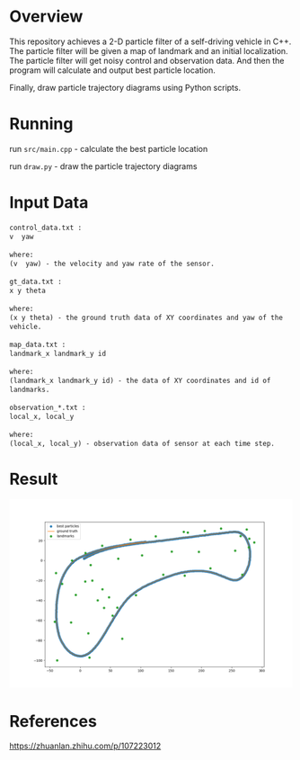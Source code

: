 # Overview
This repository achieves a 2-D particle filter of a self-driving vehicle in C++. The particle filter will be given a map of landmark and an initial localization. The particle filter will get noisy control and observation data. And then the program will calculate and output best particle location.

Finally, draw particle trajectory diagrams using Python scripts.
# Running
run `src/main.cpp` - calculate the best particle location

run `draw.py` - draw the particle trajectory diagrams

# Input Data
```
control_data.txt : 
v  yaw

where:
(v  yaw) - the velocity and yaw rate of the sensor.

gt_data.txt : 
x y theta

where:
(x y theta) - the ground truth data of XY coordinates and yaw of the vehicle.

map_data.txt : 
landmark_x landmark_y id

where:
(landmark_x landmark_y id) - the data of XY coordinates and id of landmarks.

observation_*.txt : 
local_x, local_y

where:
(local_x, local_y) - observation data of sensor at each time step.
```
# Result
![pipeline](./pic/Figure_1.png)
# References
https://zhuanlan.zhihu.com/p/107223012
